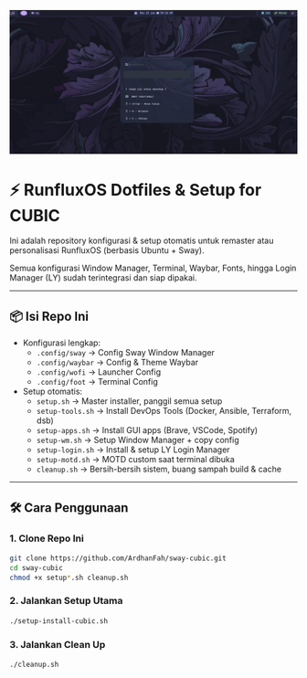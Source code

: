 ![RunfluxOS Screenshot](assets/RunFluxOS.png)

# ⚡ RunfluxOS Dotfiles & Setup for CUBIC

Ini adalah repository konfigurasi & setup otomatis untuk remaster atau personalisasi RunfluxOS (berbasis Ubuntu + Sway).

Semua konfigurasi Window Manager, Terminal, Waybar, Fonts, hingga Login Manager (LY) sudah terintegrasi dan siap dipakai.

---

## 📦 **Isi Repo Ini**

- Konfigurasi lengkap:
  - `.config/sway` → Config Sway Window Manager
  - `.config/waybar` → Config & Theme Waybar
  - `.config/wofi` → Launcher Config
  - `.config/foot` → Terminal Config
- Setup otomatis:
  - `setup.sh` → Master installer, panggil semua setup
  - `setup-tools.sh` → Install DevOps Tools (Docker, Ansible, Terraform, dsb)
  - `setup-apps.sh` → Install GUI apps (Brave, VSCode, Spotify)
  - `setup-wm.sh` → Setup Window Manager + copy config
  - `setup-login.sh` → Install & setup LY Login Manager
  - `setup-motd.sh` → MOTD custom saat terminal dibuka
  - `cleanup.sh` → Bersih-bersih sistem, buang sampah build & cache

---

## 🛠️ **Cara Penggunaan**

### **1. Clone Repo Ini**

```bash
git clone https://github.com/ArdhanFah/sway-cubic.git
cd sway-cubic
chmod +x setup*.sh cleanup.sh
```

### **2. Jalankan Setup Utama**
```bash
./setup-install-cubic.sh
```

### **3. Jalankan Clean Up**
```bash
./cleanup.sh
```
